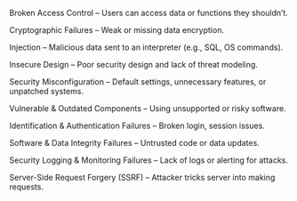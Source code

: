   Broken Access Control – Users can access data or functions they shouldn’t.
  
  Cryptographic Failures – Weak or missing data encryption.
  
  Injection – Malicious data sent to an interpreter (e.g., SQL, OS commands).
  
  Insecure Design – Poor security design and lack of threat modeling.
  
  Security Misconfiguration – Default settings, unnecessary features, or unpatched systems.
  
  Vulnerable & Outdated Components – Using unsupported or risky software.
  
  Identification & Authentication Failures – Broken login, session issues.
  
  Software & Data Integrity Failures – Untrusted code or data updates.
  
  Security Logging & Monitoring Failures – Lack of logs or alerting for attacks.
  
  Server-Side Request Forgery (SSRF) – Attacker tricks server into making requests.
